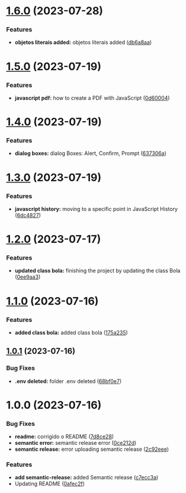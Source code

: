 # [1.6.0](https://github.com/luvsscorpius/JavaScript-avancado/compare/v1.5.0...v1.6.0) (2023-07-28)


### Features

* **objetos literais added:** objetos literais added ([db6a8aa](https://github.com/luvsscorpius/JavaScript-avancado/commit/db6a8aaf57d66444c9bba90d8efa46b3134a8433))

# [1.5.0](https://github.com/luvsscorpius/JavaScript-avancado/compare/v1.4.0...v1.5.0) (2023-07-19)


### Features

* **javascript pdf:** how to create a PDF with JavaScript ([0d60004](https://github.com/luvsscorpius/JavaScript-avancado/commit/0d60004658ec87aa9ed64b5d50dc7a7301f7df22))

# [1.4.0](https://github.com/luvsscorpius/JavaScript-avancado/compare/v1.3.0...v1.4.0) (2023-07-19)


### Features

* **dialog boxes:** dialog Boxes: Alert, Confirm, Prompt ([637306a](https://github.com/luvsscorpius/JavaScript-avancado/commit/637306a3932f6ff6b5ec3ee3d8f70bd7c1c2e191))

# [1.3.0](https://github.com/luvsscorpius/JavaScript-avancado/compare/v1.2.0...v1.3.0) (2023-07-19)


### Features

* **javascript history:** moving to a specific point in JavaScript History ([6dc4827](https://github.com/luvsscorpius/JavaScript-avancado/commit/6dc4827954d6dae2fa64baa7af9d721bc6a1d3b6))

# [1.2.0](https://github.com/luvsscorpius/JavaScript-avancado/compare/v1.1.0...v1.2.0) (2023-07-17)


### Features

* **updated class bola:** finishing the project by updating the class Bola ([0ee9aa3](https://github.com/luvsscorpius/JavaScript-avancado/commit/0ee9aa35fa0bdc1be43119fb04d0f46fb556f947))

# [1.1.0](https://github.com/luvsscorpius/JavaScript-avancado/compare/v1.0.1...v1.1.0) (2023-07-16)


### Features

* **added class bola:** added class bola ([175a235](https://github.com/luvsscorpius/JavaScript-avancado/commit/175a235c7afa86feccec26f757b5049a73f21c98))

## [1.0.1](https://github.com/luvsscorpius/JavaScript-avancado/compare/v1.0.0...v1.0.1) (2023-07-16)


### Bug Fixes

* **.env deleted:** folder .env deleted ([68bf0e7](https://github.com/luvsscorpius/JavaScript-avancado/commit/68bf0e7d7609a9467b85f91ef3db1146680d9f4e))

# 1.0.0 (2023-07-16)


### Bug Fixes

* **readme:** corrigido o README ([7d8ce28](https://github.com/luvsscorpius/JavaScript-avancado/commit/7d8ce28f9b54eee796e0f6eb3a156dafbca69560))
* **semantic error:** semantic release error ([0ce212d](https://github.com/luvsscorpius/JavaScript-avancado/commit/0ce212dfeddd2e61219b8f2e5ce421a1e94df229))
* **semantic release:** error uploading semantic release ([2c92eee](https://github.com/luvsscorpius/JavaScript-avancado/commit/2c92eee69324e63a94e143707a2889e68a9f1030))


### Features

* **add semantic-release:** added Semantic release ([c7ecc3a](https://github.com/luvsscorpius/JavaScript-avancado/commit/c7ecc3a95a70fce246631d3e297e6a505c29ae77))
* Updating README ([0afec2f](https://github.com/luvsscorpius/JavaScript-avancado/commit/0afec2f84b1997da8e4acae9221dcbe6324ffb72))
